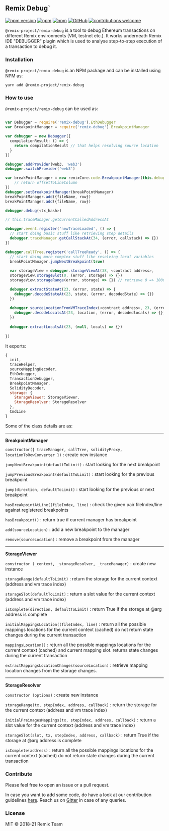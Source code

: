## Remix Debug`
[![npm version](https://badge.fury.io/js/%40remix-project%2Fremix-debug.svg)](https://www.npmjs.com/package/@remix-project/remix-debug)
[![npm](https://img.shields.io/npm/dt/@remix-project/remix-debug.svg?label=Total%20Downloads)](https://www.npmjs.com/package/@remix-project/remix-debug)
[![npm](https://img.shields.io/npm/dw/@remix-project/remix-debug.svg)](https://www.npmjs.com/package/@remix-project/remix-debug)
[![GitHub](https://img.shields.io/github/license/mashape/apistatus.svg)](https://github.com/ethereum/remix-project/tree/master/libs/remix-debug)
[![contributions welcome](https://img.shields.io/badge/contributions-welcome-brightgreen.svg?style=flat)](https://github.com/ethereum/remix-project/issues)

`@remix-project/remix-debug` is a tool to debug Ethereum transactions on different Remix environments (VM, testnet etc.). It works underneath Remix IDE "DEBUGGER" plugin which is used to analyse step-to-step execution of a transaction to debug it.

### Installation
`@remix-project/remix-debug` is an NPM package and can be installed using NPM as:

`yarn add @remix-project/remix-debug`

### How to use

`@remix-project/remix-debug` can be used as:

```ts

var Debugger = require('remix-debug').EthDebugger
var BreakpointManager = require('remix-debug').BreakpointManager

var debugger = new Debugger({
  compilationResult: () => {
    return compilationResult // that helps resolving source location
  }
})

debugger.addProvider(web3, 'web3')
debugger.switchProvider('web3')

var breakPointManager = new remixCore.code.BreakpointManager(this.debugger, (sourceLocation) => {
    // return offsetToLineColumn
})
debugger.setBreakpointManager(breakPointManager)
breakPointManager.add({fileName, row})
breakPointManager.add({fileName, row})

debugger.debug(<tx_hash>)

// this.traceManager.getCurrentCalledAddressAt

debugger.event.register('newTraceLoaded', () => {
  // start doing basic stuff like retrieving step details
  debugger.traceManager.getCallStackAt(34, (error, callstack) => {})
})

debugger.callTree.register('callTreeReady', () => {
  // start doing more complex stuff like resolving local variables
  breakPointManager.jumpNextBreakpoint(true)
  
  var storageView = debugger.storageViewAt(38, <contract address>, 
  storageView.storageSlot(0, (error, storage) => {})
  storageView.storageRange(error, storage) => {}) // retrieve 0 => 1000 slots

  debugger.extractStateAt(23, (error, state) => {
    debugger.decodeStateAt(23, state, (error, decodedState) => {})
  })
  
  debugger.sourceLocationFromVMTraceIndex(<contract address>, 23, (error, location) => {
    debugger.decodeLocalsAt(23, location, (error, decodedlocals) => {})
  })
  
  debugger.extractLocalsAt(23, (null, locals) => {})
  
})
```

It exports:

```javascript
{
  init,
  traceHelper,
  sourceMappingDecoder,
  EthDebugger,
  TransactionDebugger,
  BreakpointManager,
  SolidityDecoder,
  storage: {
    StorageViewer: StorageViewer,
    StorageResolver: StorageResolver
  },
  CmdLine
}
```

Some of the class details are as:

- - - -

**BreakpointManager**

`constructor({ traceManager, callTree, solidityProxy, locationToRowConverter })` : create new instance

`jumpNextBreakpoint(defaultToLimit)` : start looking for the next breakpoint

`jumpPreviousBreakpoint(defaultToLimit)` : start looking for the previous breakpoint

`jump(direction, defaultToLimit)` : start looking for the previous or next breakpoint

`hasBreakpointAtLine((fileIndex, line)` : check the given pair fileIndex/line against registered breakpoints

`hasBreakpoint()` : return true if current manager has breakpoint

`add(sourceLocation)` : add a new breakpoint to the manager

`remove(sourceLocation)` : remove a breakpoint from the manager

- - - -

**StorageViewer**

`constructor (_context, _storageResolver, _traceManager)` : create new instance

`storageRange(defaultToLimit)` : return the storage for the current context (address and vm trace index)

`storageSlot(defaultToLimit)` : return a slot value for the current context (address and vm trace index)

`isComplete(direction, defaultToLimit)` : return True if the storage at @arg address is complete

`initialMappingsLocation((fileIndex, line)` : return all the possible mappings locations for the current context (cached) do not return state changes during the current transaction

`mappingsLocation()` : return all the possible mappings locations for the current context (cached) and current mapping slot. returns state changes during the current transaction

`extractMappingsLocationChanges(sourceLocation)` : retrieve mapping location changes from the storage changes.

- - - -

**StorageResolver**

`constructor (options)` : create new instance

`storageRange(tx, stepIndex, address, callback)` : return the storage for the current context (address and vm trace index)

`initialPreimagesMappings(tx, stepIndex, address, callback)` : return a slot value for the current context (address and vm trace index)

`storageSlot(slot, tx, stepIndex, address, callback)` : return True if the storage at @arg address is complete

`isComplete(address)` : return all the possible mappings locations for the current context (cached) do not return state changes during the current transaction

### Contribute

Please feel free to open an issue or a pull request. 

In case you want to add some code, do have a look at our contribution guidelines [here](https://github.com/ethereum/remix-project/blob/master/CONTRIBUTING.md). Reach us on [Gitter](https://gitter.im/ethereum/remix) in case of any queries.

### License
MIT © 2018-21 Remix Team

